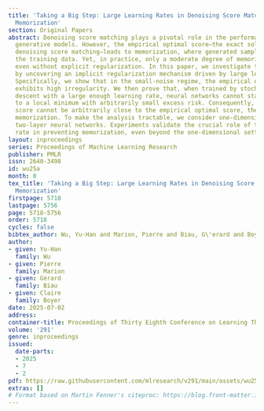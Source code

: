 ```yaml
---
title: 'Taking a Big Step: Large Learning Rates in Denoising Score Matching Prevent
  Memorization'
section: Original Papers
abstract: Denoising score matching plays a pivotal role in the performance of diffusion-based
  generative models. However, the empirical optimal score–the exact solution to the
  denoising score matching–leads to memorization, where generated samples replicate
  the training data. Yet, in practice, only a moderate degree of memorization is observed,
  even without explicit regularization. In this paper, we investigate this phenomenon
  by uncovering an implicit regularization mechanism driven by large learning rates.
  Specifically, we show that in the small-noise regime, the empirical optimal score
  exhibits high irregularity. We then prove that, when trained by stochastic gradient
  descent with a large enough learning rate, neural networks cannot stably converge
  to a local minimum with arbitrarily small excess risk. Consequently, the learned
  score cannot be arbitrarily close to the empirical optimal score, thereby mitigating
  memorization. To make the analysis tractable, we consider one-dimensional data and
  two-layer neural networks. Experiments validate the crucial role of the learning
  rate in preventing memorization, even beyond the one-dimensional setting.
layout: inproceedings
series: Proceedings of Machine Learning Research
publisher: PMLR
issn: 2640-3498
id: wu25a
month: 0
tex_title: 'Taking a Big Step: Large Learning Rates in Denoising Score Matching Prevent
  Memorization'
firstpage: 5718
lastpage: 5756
page: 5718-5756
order: 5718
cycles: false
bibtex_author: Wu, Yu-Han and Marion, Pierre and Biau, G\'erard and Boyer, Claire
author:
- given: Yu-Han
  family: Wu
- given: Pierre
  family: Marion
- given: Gérard
  family: Biau
- given: Claire
  family: Boyer
date: 2025-07-02
address:
container-title: Proceedings of Thirty Eighth Conference on Learning Theory
volume: '291'
genre: inproceedings
issued:
  date-parts:
  - 2025
  - 7
  - 2
pdf: https://raw.githubusercontent.com/mlresearch/v291/main/assets/wu25a/wu25a.pdf
extras: []
# Format based on Martin Fenner's citeproc: https://blog.front-matter.io/posts/citeproc-yaml-for-bibliographies/
---
```

